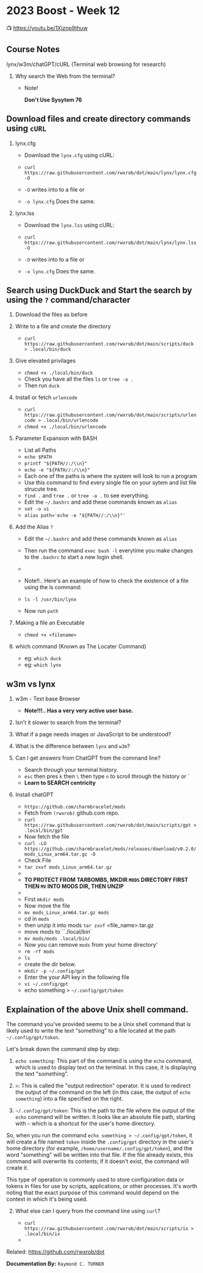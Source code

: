 # 2023 Boost - Week 12

📺 <https://youtu.be/1Xjznp9thuw>

## Course Notes

lynx/w3m/chatGPT/cURL (Terminal web browsing for research)

1. Why search the Web from the terminal?

    * Note!

      **Don't Use Sysytem 76**

## Download files and create directory commands using `cURL`
1. lynx.cfg
    * Download the `lynx.cfg` using cURL:

    * `curl https://raw.githubusercontent.com/rwxrob/dot/main/lynx/lynx.cfg -O`
    * `-O` writes into to a file
      or
    * `-o lynx.cfg` Does the same.

1. lynx.lss
    * Download the `lynx.lss` using cURL:

    * `curl https://raw.githubusercontent.com/rwxrob/dot/main/lynx/lynx.lss -O`
    * `-O` writes into to a file
      or
    * `-o lynx.cfg` Does the same.

## Search using DuckDuck and Start the search by using the `?` command/character
1. Download the files as before
1. Write to a file and create the directory

    * `curl https://raw.githubusercontent.com/rwxrob/dot/main/scripts/duck > .local/bin/duck`

1. Give elevated privilages
    * `chmod +x ./local/bin/duck`
    * Check you have all the files `ls` or `tree -a .`
    * Then run `duck`
1. Install or fetch `urlencode`

    * `curl https://raw.githubusercontent.com/rwxrob/dot/main/scripts/urlencode > .local/bin/urlencode`
    *  `chmod +x ./local/bin/urlencode`

2. Parameter Expansion with BASH
    * List all Paths
    * `echo $PATH` 
    * `printf "${PATH//:/\\n}"`
    * `echo -e "${PATH//:/\\n}"`
    * Each one of the paths is where the system will look to run a program
    * Use this command to find every single file on your sytem and list file strucute tree.
    * `find .` and `tree .` or `tree -a .` to see everything.
    * Edit the `~/.bashrc` and add these commands known as `alias`
    * `set -o vi`
    * `alias path='echo -e "${PATH//:/\\n}"'`
3. Add the Alias `?`
    * Edit the `~/.bashrc` and add these commands known as `alias`
    * Then run the command `exec bash -l` everytime you make changes to the `.bashrc` to start a new login shell.
    * 
    * Note!!.. Here's an example of how to check the existence of a file using the ls command:
     
    * `ls -l /usr/bin/lynx`
  
    * Now run `path`
4. Making a file an Executable
    * `chmod +x <filename>`

5. which command (Known as The Locater Command)
    * eg: `which duck`
    * eg: `which lynx`

## w3m vs lynx
1. w3m - Text base Browser
    * **Note!!!.. Has a very very active user base.**



2. Isn't it slower to search from the terminal?



1. What if a page needs images or JavaScript to be understood?



1. What is the difference between `lynx` and `w3m`?



1. Can I get answers from ChatGPT from the command line?
   * Search through your terminal history.
   * `esc` then pres `k` then `\` then type `n` to scroll through the history or <type in the last terminal command you need>`
   * **Learn to SEARCH centricity**
1. Install chatGPT
   * `https://github.com/charmbracelet/mods` 
   * Fetch from `(rwxrob)` github.com repo.
   * `curl https://raw.githubusercontent.com/rwxrob/dot/main/scripts/gpt > .local/bin/gpt`
   * Now fetch the file
   * `curl -LO  https://github.com/charmbracelet/mods/releases/download/v0.2.0/mods_Linux_arm64.tar.gz -O`
   * Check File
   * `tar zxvf mods_Linux_arm64.tar.gz`
   * 
   * **TO PROTECT FROM TARBOMBS, MKDIR `MODS` DIRECTORY FIRST THEN `MV` INTO MODS DIR, THEN UNZIP**
   * 
   * First `mkdir mods`
   * Now move the file
   * `mv mods_Linux_arm64.tar.gz mods`
   * cd in `mods`
   * then unzip it into mods 
    `tar zxvf` <file_name>.tar.gz
   * move mods to ``./local/bin`
   * `mv mods/mods .local/bin/`
   * Now you can remove `mods` from your home directory'
   * `rm -rf mods`
   * `ls`
   * create the dir below.
   * `mkdir -p ~/.config/gpt`
   * Enter the your API key in the following file
   * `vi ~/.config/gpt`
   * echo something > `~/.config/gpt/token`
## Explaination of the above Unix shell command.
The command you've provided seems to be a Unix shell command that is likely used to write the text "something" to a file located at the path `~/.config/gpt/token`.

Let's break down the command step by step:

1. `echo something`: This part of the command is using the `echo` command, which is used to display text on the terminal. In this case, it is displaying the text "something".

2. `>`: This is called the "output redirection" operator. It is used to redirect the output of the command on the left (in this case, the output of `echo something`) into a file specified on the right.

3. `~/.config/gpt/token`: This is the path to the file where the output of the `echo` command will be written. It looks like an absolute file path, starting with `~` which is a shortcut for the user's home directory.

So, when you run the command `echo something > ~/.config/gpt/token`, it will create a file named `token` inside the `.config/gpt` directory in the user's home directory (for example, `/home/username/.config/gpt/token`), and the word "something" will be written into that file. If the file already exists, this command will overwrite its contents; if it doesn't exist, the command will create it.

This type of operation is commonly used to store configuration data or tokens in files for use by scripts, applications, or other processes. It's worth noting that the exact purpose of this command would depend on the context in which it's being used.


2. What else can I query from the command line using `curl`?

    * `curl https://raw.githubusercontent.com/rwxrob/dot/main/scripts/ix > .local/bin/ix`
    * 




Related:
<https://github.com/rwxrob/dot>

**Documentation By:** `Raymond C. TURNER`